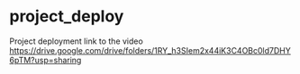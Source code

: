 # project_deploy
Project deployment
link to the video
https://drive.google.com/drive/folders/1RY_h3SIem2x44iK3C4OBc0ld7DHY6pTM?usp=sharing
